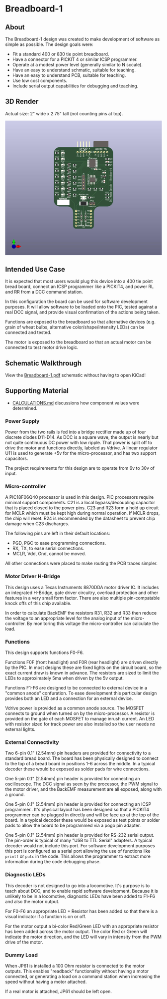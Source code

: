 # Breadboard-1

## About

The Breadboard-1 design was created to make development of software as
simple as possible.  The design goals were:

* Fit a standard 400 or 830 tie point breadboard.
* Have a connector for a PICKIT 4 or similar ICSP programmer.
* Operate at a modest power level (generally similar to N sccale).
* Have an easy to understand schmatic, suitable for teaching.
* Have an easy to understand PCB, suitable for teaching.
* Use low cost components.
* Include serial output capabilities for debugging and teaching.

## 3D Render

Actual size: 2" wide x 2.75" tall (not counting pins at top).

![Breadboard-1 3D Render](Breadboard-1.jpg)

## Intended Use Case

It is expected that most users would plug this device into a 400 tie point bread board,
connect an ICSP programmer like a PICKIT4, and power RL and RR from a DCC command station.

In this configuration the board can be used for software development purposes.  It will
allow software to be loaded onto the PIC, tested against a real DCC signal, and provide
visual confirmation of the actions being taken.

Functions are exposed to the breadboard so that alternative devices (e.g. grain of wheat
bulbs, alternative color/shape/intensity LEDs) can be connected and tested.

The motor is exposed to the breadboard so that an actual motor can be connected to test
motor drive logic.

## Schematic Walkthrough

View the [Breadboard-1.pdf](Breadboard-1.pdf) schematic without having to open KiCad!

## Supporting Material

* [CALCULATIONS.md](CALCULATIONS.md) discussions how component values were determined.
### Power Supply

Power from the two rails is fed into a bridge rectifier made up of
four discrete diodes D11-D14.  As DCC is a square wave, the output
is nearly but not quite continuous DC power with low ripple.  That
power is split off to drive the motor and functions directly, labeled
as Vdrive.  A linear regulator U11 is used to generate +5v for the
micro-processor, and has two support capacitors.

The project requirements for this design are to operate from 6v to 30v
of input.

### Micro-controller

A PIC18F06Q40 processor is used in this design.  PIC processors
require minimal support components.  C21 is a local bypass/decoupling
capacitor that is placed closed to the power pins.  C23 and R23
form a hold up circuit for MCLR which must be kept high during
normal operation.  If MCLR drops, the chip will reset.  R24 is
recommended by the datasheet to prevent chip damage when C23
discharges.

The following pins are left in their default locations:

- PGD, PGC to ease programming connections.
- RX, TX, to ease serial connections.
- MCLR, Vdd, Gnd, cannot be moved.

All other connections were placed to make routing the PCB traces
simpler.


### Motor Driver H-Bridge

This design uses a Texas Instruments 8870DDA motor driver IC.
It includes an integrated H-Bridge, gate driver circuitry, overload
protection and other features in a very small form factor.  There
are also multiple pin-compatable knock offs of this chip available.

In order to calculate BackEMF the resistors R31, R32 and R33 then 
reduce the voltage to an appropriate level for the analog input of the
micro-controller.  By monitoring this voltage the micro-controller
can calculate the load.

### Functions

This design supports functions F0-F6.

Functions F0F (front headlight) and F0R (rear headlight) are driven directly by the PIC.
In most designs these are fixed lights on the circuit board, so the exact current draw is
known in advance.  The resistors are sized to limit the LEDs to approximately 5ma when
driven by the 5v output.

Functions F1-F6 are designed to be connected to external device in a "common anode"
confuration.  To ease development this particular design provides both an LED and a 
connection for an external device.

Vdrive power is provided as a common anode source.  The MOSFET connects to ground when turned
on by the micro-processor.  A resistor is provided on the gate of each MOSFET to manage
inrush current.  An LED with resistor sized for track power are also installed so the
user needs no external lights.

### External Connectivity

Two 6-pin 0.1" (2.54mm) pin headers are provided for connectivity
to a standard bread board.  The board has been physically designed
to connect to the top of a bread board in positions 1-6 across the
middle.  In a typical decoder these would be exposed as solder pads
for wire connections.

One 5-pin 0.1" (2.54mm) pin header is provided for connecting an
oscilloscope.  The DCC signal as seen by the processor, the PWM
signal to the motor driver, and the BackEMF measurement are all
exposed, along with a ground.

One 5-pin 0.1" (2.54mm) pin header is provided for connecting an
ICSP programmer..  It's physical layout has been designed so that
a PICKIT4 programmer can be plugged in directly and will be face
up at the top of the board.  In a typical decoder these would be
exposed as test points or solder pads to allow the board to be
programmed via a pogo pin adapter.

One 5-pin 0.1" (2.54mm) pin header is provided for RS-232 serial
output.  The pin-order is typical of many "USB to TTL Serial"
adapters.  A typical decoder would not include this port. For
software development purposes this port is configured as a serial
port allowing the use of functions like `printf` or `putc` in the
code.  This allows the programmer to extract more information during
the code debugging phase.

### Diagnostic LEDs

This decoder is not designed to go into a locomotive.  It's purpose
is to teach about DCC, and to enable rapid software development.
Because it is unlikely to be in a locomotive, diagnostic LEDs have
been added to F1-F6 and also the motor output.

For F0-F6 an appropriate LED + Resistor has been added so that there
is a visual indicator if a function is on or off.

For the motor output a bi-color Red/Green LED with an appropriate
resistor has been added across the motor output.  The color Red or
Green will indicate the motor direction, and the LED will vary in
intensity from the PWM drive of the motor.

### Dummy Load

When JP61 is installed a 100 Ohm resistor is connected to the motor outputs.  This
enables "readback" functionality without having a motor connected, or generating a
load on a command station when increasing the speed without having a motor attached.

If a real motor is attached, JP61 should be left open.
